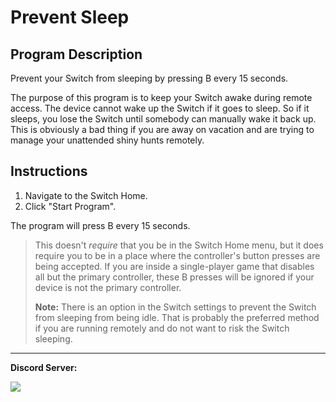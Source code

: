 # Prevent Sleep

## Program Description

Prevent your Switch from sleeping by pressing B every 15 seconds.

The purpose of this program is to keep your Switch awake during remote access. The device cannot wake up the Switch if it goes to sleep. So if it sleeps, you lose the Switch until somebody can manually wake it back up. This is obviously a bad thing if you are away on vacation and are trying to manage your unattended shiny hunts remotely.

## Instructions

1. Navigate to the Switch Home.
2. Click "Start Program".

The program will press B every 15 seconds.

> This doesn't *require* that you be in the Switch Home menu, but it does require you to be in a place where the controller's button presses are being accepted. If you are inside a single-player game that disables all but the primary controller, these B presses will be ignored if your device is not the primary controller.
> 
> **Note:** There is an option in the Switch settings to prevent the Switch from sleeping from being idle. That is probably the preferred method if you are running remotely and do not want to risk the Switch sleeping.

<hr>

**Discord Server:** 

[<img src="https://canary.discordapp.com/api/guilds/695809740428673034/widget.png?style=banner2">](https://discord.gg/cQ4gWxN)
